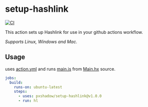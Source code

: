 # setup-hashlink

[![CI](https://img.shields.io/github/workflow/status/pxshadow/setup-hashlink/CI)](https://github.com/pxshadow/setup-hashlink/actions?query=workflow%3ACI)

This action sets up Hashlink for use in your github actions workflow.

*Supports Linux, Windows and Mac.*

## Usage

uses [action.yml](action.yml) and runs [main.js](main.js) from [Main.hx](Main.hx) source.

```yaml
jobs:
  build:
    runs-on: ubuntu-latest
    steps:
      - uses: pxshadow/setup-hashlink@v1.0.0
      - run: hl
```